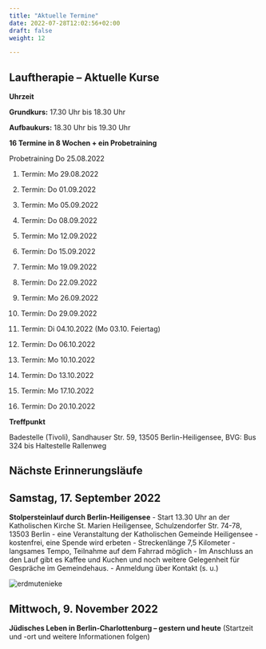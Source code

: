 ```yaml
---
title: "Aktuelle Termine"
date: 2022-07-28T12:02:56+02:00
draft: false
weight: 12

---
```



## Lauftherapie – Aktuelle Kurse 

__Uhrzeit__

__Grundkurs:__ 17.30 Uhr bis 18.30 Uhr

__Aufbaukurs:__ 18.30 Uhr bis 19.30 Uhr

__16 Termine in 8 Wochen + ein Probetraining__

Probetraining Do 25.08.2022 

1. Termin: 
Mo 
29.08.2022

2. Termin:
Do 
01.09.2022

3. Termin:
Mo
05.09.2022

4. Termin:
Do
08.09.2022

5. Termin:
Mo
12.09.2022

6. Termin:
Do
15.09.2022

7. Termin:
Mo
19.09.2022

8. Termin:
Do
22.09.2022

9. Termin:
Mo
26.09.2022

10. Termin:
Do 
29.09.2022

11. Termin:
Di
04.10.2022
(Mo 03.10. Feiertag)

12. Termin:
Do 
06.10.2022

13. Termin:
Mo
10.10.2022

14. Termin:
Do
13.10.2022

15. Termin:
Mo
17.10.2022

16. Termin:
Do
20.10.2022


__Treffpunkt__

Badestelle (Tivoli), Sandhauser Str. 59, 13505 Berlin-Heiligensee,
BVG: Bus 324 bis Haltestelle Rallenweg 


## Nächste Erinnerungsläufe 

## Samstag, 17. September 2022

__Stolpersteinlauf durch Berlin-Heiligensee__ - Start 13.30 Uhr an der Katholischen Kirche St. Marien Heiligensee, Schulzendorfer Str. 74-78, 13503 Berlin - eine Veranstaltung der Katholischen Gemeinde Heiligensee - kostenfrei, eine Spende wird erbeten - Streckenlänge 7,5 Kilometer - langsames Tempo, Teilnahme auf dem Fahrrad möglich - Im Anschluss an den Lauf gibt es Kaffee und Kuchen und noch weitere Gelegenheit für Gespräche im Gemeindehaus. - Anmeldung über Kontakt (s. u.)

![erdmutenieke](/Stolperstein.jpg)


## Mittwoch, 9. November 2022 

__Jüdisches Leben in Berlin-Charlottenburg – gestern und heute__ (Startzeit und -ort und weitere Informationen folgen)
